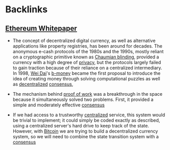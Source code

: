 
# Backlinks
## [Ethereum Whitepaper](<Ethereum Whitepaper.md>)
- The concept of decentralized digital currency, as well as alternative applications like property registries, has been around for decades. The anonymous e-cash protocols of the 1980s and the 1990s, mostly reliant on a cryptographic primitive known as [Chaumian blinding](<Chaumian blinding.md>), provided a currency with a high degree of [privacy](<privacy.md>), but the protocols largely failed to gain traction because of their reliance on a centralized intermediary. In 1998, [Wei Dai](<Wei Dai.md>)'s [b-money](<b-money.md>) became the first proposal to introduce the idea of creating money through solving computational puzzles as well as [decentralized](<decentralized.md>) [consensus](<consensus.md>),

- The mechanism behind [proof of work](<proof of work.md>) was a breakthrough in the space because it simultaneously solved two problems. First, it provided a simple and moderately effective [consensus](<consensus.md>)

- If we had access to a trustworthy [centralized](<centralized.md>) service, this system would be trivial to implement; it could simply be coded exactly as described, using a centralized server's hard drive to keep track of the state. However, with [Bitcoin](<Bitcoin.md>) we are trying to build a decentralized currency system, so we will need to combine the state transition system with a [consensus](<consensus.md>)


